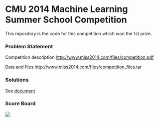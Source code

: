 CMU 2014 Machine Learning Summer School Competition
========
This repository is the code for this competition which won the 1st prize.

### Problem Statement
Competition description http://www.mlss2014.com/files/competition.pdf

Data and files http://www.mlss2014.com/files/competition_files.tar

### Solutions
See [document](https://github.com/hxwang/mlss2014/tree/master/documents)

### Score Board
![](https://github.com/hxwang/mlss2014/blob/master/Score.PNG)




 
